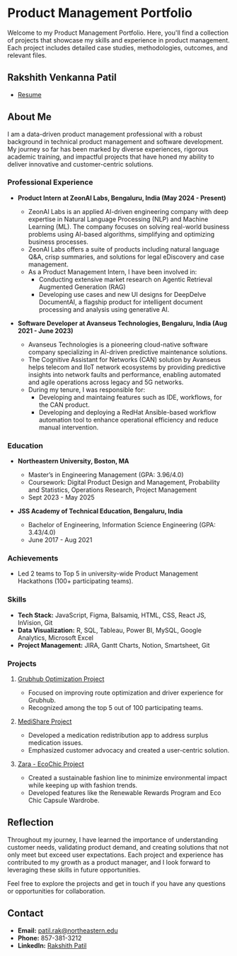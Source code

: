 # Product Management Portfolio

Welcome to my Product Management Portfolio. Here, you'll find a collection of projects that showcase my skills and experience in product management. Each project includes detailed case studies, methodologies, outcomes, and relevant files.

## Rakshith Venkanna Patil
- [Resume](./Resume/README.md)

## About Me

I am a data-driven product management professional with a robust background in technical product management and software development. My journey so far has been marked by diverse experiences, rigorous academic training, and impactful projects that have honed my ability to deliver innovative and customer-centric solutions.

### Professional Experience

- **Product Intern at ZeonAI Labs, Bengaluru, India (May 2024 - Present)**
  - ZeonAI Labs is an applied AI-driven engineering company with deep expertise in Natural Language Processing (NLP) and Machine Learning (ML). The company focuses on solving real-world business problems using AI-based algorithms, simplifying and optimizing business processes.
  - ZeonAI Labs offers a suite of products including natural language Q&A, crisp summaries, and solutions for legal eDiscovery and case management.
  - As a Product Management Intern, I have been involved in:
    - Conducting extensive market research on Agentic Retrieval Augmented Generation (RAG)
    - Developing use cases and new UI designs for DeepDelve DocumentAI, a flagship product for intelligent document processing and analysis using generative AI.

- **Software Developer at Avanseus Technologies, Bengaluru, India (Aug 2021 - June 2023)**
  - Avanseus Technologies is a pioneering cloud-native software company specializing in AI-driven predictive maintenance solutions. 
  - The Cognitive Assistant for Networks (CAN) solution by Avanseus helps telecom and IIoT network ecosystems by providing predictive insights into network faults and performance, enabling automated and agile operations across legacy and 5G networks.
  - During my tenure, I was responsible for:
    - Developing and maintaing features such as IDE, workflows, for the CAN product.
    - Developing and deploying a RedHat Ansible-based workflow automation tool to enhance operational efficiency and reduce manual intervention.

### Education

- **Northeastern University, Boston, MA**
  - Master’s in Engineering Management (GPA: 3.96/4.0)
  - Coursework: Digital Product Design and Management, Probability and Statistics, Operations Research, Project Management
  - Sept 2023 - May 2025

- **JSS Academy of Technical Education, Bengaluru, India**
  - Bachelor of Engineering, Information Science Engineering (GPA: 3.43/4.0)
  - June 2017 - Aug 2021

### Achievements

- Led 2 teams to Top 5 in university-wide Product Management Hackathons (100+ participating teams).

### Skills

- **Tech Stack:** JavaScript, Figma, Balsamiq, HTML, CSS, React JS, InVision, Git
- **Data Visualization:** R, SQL, Tableau, Power BI, MySQL, Google Analytics, Microsoft Excel
- **Project Management:** JIRA, Gantt Charts, Notion, Smartsheet, Git

### Projects

1. [Grubhub Optimization Project](./Grubhub-Optimization/README.md)
   - Focused on improving route optimization and driver experience for Grubhub.
   - Recognized among the top 5 out of 100 participating teams.

2. [MediShare Project](./MediShare/README.md)
   - Developed a medication redistribution app to address surplus medication issues.
   - Emphasized customer advocacy and created a user-centric solution.

3. [Zara - EcoChic Project](./Zara/README.md)
   - Created a sustainable fashion line to minimize environmental impact while keeping up with fashion trends.
   - Developed features like the Renewable Rewards Program and Eco Chic Capsule Wardrobe.

## Reflection

Throughout my journey, I have learned the importance of understanding customer needs, validating product demand, and creating solutions that not only meet but exceed user expectations. Each project and experience has contributed to my growth as a product manager, and I look forward to leveraging these skills in future opportunities.

Feel free to explore the projects and get in touch if you have any questions or opportunities for collaboration.

## Contact

- **Email:** patil.rak@northeastern.edu
- **Phone:** 857-381-3212
- **LinkedIn:** [Rakshith Patil](http://linkedin.com/in/rakshith-patil)
